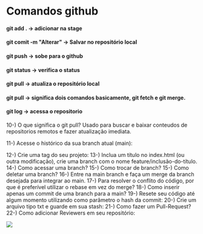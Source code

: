 # Comandos github

#### git add . -> adicionar na stage
#### git comit -m "Alterar" -> Salvar no repositório local
#### git push -> sobe para o github
#### git status -> verifica o status
#### git pull -> atualiza o repositório local
#### git pull -> significa dois comandos basicamente, git fetch e git merge.
#### git log -> acessa o repositorio

10-) O que significa o git pull?
Usado para buscar e baixar conteudos de repositorios remotos e fazer atualização imediata.

11-) Acesse o histórico da sua branch atual (main):

12-) Crie uma tag do seu projeto:
13-) Inclua um título no index.html (ou outra modificação), crie uma branch com o
nome feature/inclusão-do-título.
14-) Como acessar uma branch?
15-) Como trocar de branch?
15-) Como deletar uma branch?
16-) Entre na main branch e faça um merge da branch desejada para integrar ao
main.
17-) Para resolver o conflito do código, por que é preferível utilizar o rebase em vez
do merge?
18-) Como inserir apenas um commit de uma branch para a main?
19-) Resete seu código até algum momento utilizando como parâmetro o hash da
commit:
20-) Crie um arquivo tipo txt e guarde em sua stash:
21-) Como fazer um Pull-Request?
22-) Como adicionar Reviewers em seu repositório:


![](head-gif.gif)
